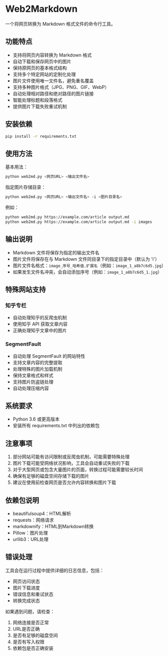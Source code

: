 # Web2Markdown

一个将网页转换为 Markdown 格式文件的命令行工具。

## 功能特点

- 支持将网页内容转换为 Markdown 格式
- 自动下载和保存网页中的图片
- 保持原网页的基本格式结构
- 支持多个特定网站的定制化处理
- 图片文件使用唯一文件名，避免重名覆盖
- 支持多种图片格式（JPG、PNG、GIF、WebP）
- 自动处理相对路径和绝对路径的图片链接
- 智能处理标题和段落格式
- 提供图片下载失败重试机制

## 安装依赖

```bash
pip install -r requirements.txt
```

## 使用方法

基本用法：
```bash
python web2md.py <网页URL> <输出文件名>
```

指定图片存储目录：
```bash
python web2md.py <网页URL> <输出文件名> -i <图片目录名>
```

例如：
```bash
python web2md.py https://example.com/article output.md
python web2md.py https://example.com/article output.md -i images
```

## 输出说明

- Markdown 文件将保存为指定的输出文件名
- 图片文件将保存在与 Markdown 文件同目录下的指定目录中（默认为 'i'）
- 图片文件名格式：`image_序号_哈希值.扩展名`（例如：`image_1_a8b7c6d5.jpg`）
- 如果发生文件名冲突，会自动添加序号（例如：`image_1_a8b7c6d5_1.jpg`）

## 特殊网站支持

### 知乎专栏
- 自动处理知乎的反爬虫机制
- 使用知乎 API 获取文章内容
- 正确处理知乎文章中的图片

### SegmentFault
- 自动处理 SegmentFault 的网站特性
- 支持文章内容的完整提取
- 处理特殊的图片加载机制
- 保持文章格式和样式
- 支持图片防盗链处理
- 自动处理压缩内容

## 系统要求

- Python 3.6 或更高版本
- 安装所有 requirements.txt 中列出的依赖包

## 注意事项

1. 部分网站可能有访问限制或反爬虫机制，可能需要特殊处理
2. 图片下载可能受网络状况影响，工具会自动重试失败的下载
3. 对于大型网页或包含大量图片的页面，转换过程可能需要较长时间
4. 确保有足够的磁盘空间存储下载的图片
5. 建议在使用前检查网页是否允许内容转换和图片下载

## 依赖包说明

- beautifulsoup4：HTML解析
- requests：网络请求
- markdownify：HTML到Markdown转换
- Pillow：图片处理
- urllib3：URL处理

## 错误处理

工具会在运行过程中提供详细的日志信息，包括：
- 网页访问状态
- 图片下载进度
- 错误信息和重试状态
- 转换完成状态

如果遇到问题，请检查：
1. 网络连接是否正常
2. URL是否正确
3. 是否有足够的磁盘空间
4. 是否有写入权限
5. 依赖包是否正确安装
